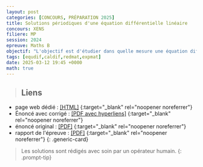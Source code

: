 ```yaml
---
layout: post
categories: [CONCOURS, PRÉPARATION 2025]
title: Solutions périodiques d'une équation différentielle linéaire
concours: XENS
filiere: MP
session: 2024
epreuve: Maths B
objectif: "L'objectif est d'étudier dans quelle mesure une équation différentielle dont les coefficients sont périodiques peut avoir des solutions périodiques. Sont traités le cas d'une équation différentielle scalaire normale d'ordre $2$ et celui d'une équation différentielle linéaire du premier ordre."
tags: [equdif,caldif,redmat,expmat]
date: 2025-03-12 19:45 +0000
math: true
---
```




<!-- <pre>
{{ page.categories | inspect }}
</pre> -->


> ## Liens 
- page web dédié : [[HTML]](https://texbouja.github.io/cpge-preparation/part-anaproba-4.html)
    {:target="_blank" rel="noopener noreferrer"} 
- Énoncé avec corrigé : [[PDF avec hyperliens]](/cpgem/assets/pdf/xens2024mpbc.pdf)
    {:target="_blank" rel="noopener noreferrer"}
- énoncé original : [[PDF]](/cpgem/assets/pdf/xens2024mpbe.pdf)
    {:target="_blank" rel="noopener noreferrer"}
- rapport de l'épreuve : [[PDF]](/cpgem/assets/pdf/xens2024mpbr.pdf)
    {:target="_blank" rel="noopener noreferrer"}
{: .generic-card}

> Les solutions sont rédigés avec soin par un opérateur humain.
{: .prompt-tip} 

